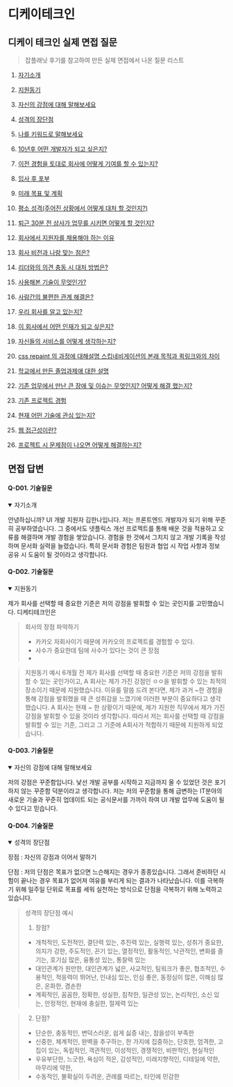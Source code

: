 # 디케이테크인  
## 디케이 테크인 실제 면접 질문 

> 잡플래닛 후기를 참고하여 만든 실제 면접에서 나온 질문 리스트 

1. [자기소개](#q-d01-기술질문)
1. [지원동기](#q-d02-기술질문)
1. [자신의 강점에 대해 말해보세요](#q-d03-기술질문)
1. [성격의 장단점](#q-d04-기술질문)
1. [나를 키워드로 말해보세요](#q-d05-기술질문)
1. [10년후 어떤 개발자가 되고 싶은지?](#q-d06-기술질문)
1. [이전 경험을 토대로 회사에 어떻게 기여를 할 수 있는지?](#q-d07-기술질문)
1. [입사 후 포부](#q-d08-기술질문)
1. [미래 목표 및 계획](#q-d09-기술질문)
1. [평소 성격(주어진 상황에서 어떻게 대처 할 것인지?)](#q-d10-기술질문)
1. [퇴근 30분 전 상사가 업무를 시키면 어떻게 할 것인지?](#q-d11-기술질문)
1. [회사에서 지원자를 채용해야 하는 이유](#q-d12-기술질문)
1. [회사 비전과 나랑 맞는 점은?](#q-d13-기술질문)
1. [리더와의 의견 충동 시 대처 방법은?](#q-d14-기술질문)
1. [사용해본 기술이 무엇인가?](#q-d15-기술질문)
1. [사람간의 불편한 관계 해결은?](#q-d16-기술질문)

1. [우리 회사를 알고 있는지?](#q-d17-기술질문)
1. [이 회사에서 어떤 인재가 되고 싶은지?](#q-d18-기술질문)
1. [자신들의 서비스를 어떻게 생각하는지?](#q-d19-기술질문)

1. [css repaint 의 과정에 대해설명 스킵네비게이션의 본래 목적과 퀵링크와의 차이](#q-d20-기술질문)
1. [학교에서 만든 졸업과제애 대한 설명](#q-d21-기술질문)
1. [기존 업무에서 만난 큰 장애 및 이슈는 무엇인지? 어떻게 해결 했는지?](#q-d22-기술질문)
1. [기존 프로젝트 경험](#q-d23-기술질문)
1. [현재 어떤 기술에 관심 있는지?](#q-d24-기술질문)
1. [웹 접근성이란?](#q-d25-기술질문)
1. [프로젝트 시 문제점이 나오면 어떻게 해결하는지?](#q-d26-기술질문)

## 면접 답변 

#### Q-D01. 기술질문 
<details open>
  <summary>자기소개</summary>

  안녕하십니까? UI 개발 지원자 김한나입니다.
  저는 프론트엔드 개발자가 되기 위해 꾸준히 공부하였습니다.
  그 중에서도 넷플릭스 개선 프로젝트를 통해 배운 것을 적용하고 오류를 해결하며 개발 경험을 쌓았습니다. 경험을 한 것에서 그치지 않고 개발 기록을 작성하며 문서화 실력을 늘렸습니다. 특히 문서화 경험은 팀원과 협업 시 작업 사항과 정보 공유 시 도움이 될 것이라고 생각합니다. 

</details>

#### Q-D02. 기술질문 
<details open>
  <summary>지원동기</summary>

  제가 회사를 선택할 때 중요한 기준은 저의 강점을 발휘할 수 있는 곳인지를 고민했습니다. 디케티테크인은 

  > 회사의 장점 파악하기 
  > - 카카오 자회사이기 때문에 카카오의 프로젝트를 경험할 수 있다. 
  > - 사수가 중요한데 팀에 사수가 있다는 것이 큰 장점 
  > - 

  > 지원동기 예시 
  > 6개월 전 제가 회사를 선택할 때 중요한 기준은 저의 강점을 발휘할 수 있는 곳인가이고, A 회사는 제가 가진 강점인 ㅇㅇ을 발휘할 수 있는 최적의 장소이기 때문에 지원했습니다. 
  > 이유를 말씀 드려 본다면, 제가 과거 ~한 경험을 통해 강점을 발휘했을 때 큰 성취감을 느꼈기에 이러한 부분이 중요하다고 생각했습니다. A 회사는 현재 ~ 한 상황이기 때문에, 제가 지원한 직무에서 제가 가진 강점을 발휘할 수 있을 것이라 생각합니다. 따라서 저는 회사를 선택할 때 강점을 발휘할 수 있는 기준, 그리고 그 기준에 A회사가 적합하기 때문에 지원하게 되었습니다.

</details>

#### Q-D03. 기술질문 
<details open>
  <summary>자신의 강점에 대해 말해보세요</summary>

  저의 강점은 꾸준함입니다. 낯선 개발 공부를 시작하고 지금까지 올 수 있었던 것은 포기하지 않는 꾸준함 덕분이라고 생각합니다. 저는 저의 꾸준함을 통해 급변하는 IT분야의 새로운 기술과 꾸준히 업데이트 되는 공식문서를 가까이 하여 UI 개발 업무에 도움이 될 수 있다고 믿습니다. 

</details>

#### Q-D04. 기술질문 
<details open>
  <summary>성격의 장단점</summary>

  장점 : 자신의 강점과 이어서 말하기 

  단점 : 저의 단점은 목표가 없으면 느슨해지는 경우가 종종있습니다. 그래서 준비하던 시험이 끝나는 경우 목표가 없어져 여유를 부리게 되는 결과가 나타났습니다. 이를 극복하기 위해 일주일 단위로 목표를 세워 실천하는 방식으로 단점을 극복하기 위해 노력하고 있습니다. 

  > 성격의 장단점 예시
  > 1. 장점?
  > - 개척적인, 도전적인, 결단력 있는, 추진력 있는, 실행력 있는, 성취가 중요한, 의지가 강한, 주도적인, 끈기 있는, 열정적인, 활동적인, 낙관적인, 변화를 즐기는, 호기심 많은, 융통성 있는, 통찰력 있는
  > - 대인관계가 원만한, 대인관계가 넓은, 사교적인, 팀워크가 좋은, 협조적인, 수용적인, 적응력이 뛰어난, 인내심 있는, 인심 좋은, 동정심이 많은, 이해심 많은, 온화한, 겸손한
  > - 계획적인, 꼼꼼한, 정확한, 성실한, 침착한, 일관성 있는, 논리적인, 소신 있는, 안정적인, 현재에 충실한, 절제력 있는

  > 2. 단점?
  > - 단순한, 충동적인, 변덕스러운, 쉽게 싫증 내는, 참을성이 부족한
  > - 신중한, 체계적인, 완벽을 추구하는, 한 가지에 집중하는, 단호한, 엄격한, 고집이 있는, 독립적인, 객관적인, 이성적인, 경쟁적인, 비판적인, 현실적인
  > - 우유부단한, 느긋한, 욕심이 적은, 감성적인, 미래지향적인, 디테일에 약한, 마무리에 약한, 
  > - 수동적인, 불확실이 두려운, 관례를 따르는, 타인에 민감한

</details>

